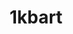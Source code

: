 ---
title: "1kbart"
description : "promoting a sustainable, eco-friendly online landscape<br> through ultra-lightweight artworkz"
intro: "visuals < 1kb"
---